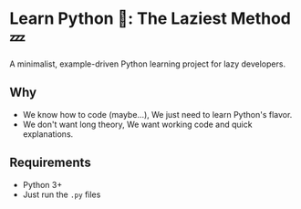 # Learn Python 🐍: The Laziest Method 💤

A minimalist, example-driven Python learning project for lazy developers.

## Why

- We know how to code (maybe...), We just need to learn Python's flavor.
- We don't want long theory, We want working code and quick explanations.

## Requirements

- Python 3+
- Just run the `.py` files
